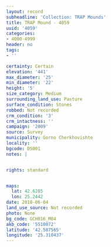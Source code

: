 ```yaml
---
layout: record
subheadline: 'Collection: TRAP Mounds'
title: TRAP Mound - 4059
uuid: '4059'
categories:
- 4000-4999
header: no
tags:
- ''

certainty: Certain
elevation: '441'
max_diameter: '25'
min_diameter: '22'
height: '5'
size_category: Medium
surrounding_land_use: Pasture
surface_condition: Stones
robbed: Not recorded
crm_condition: '3'
crm_intactness: ''
campaign: '2009'
source: Survey
municipality: Gorno Cherkhovishte
locality: ''
bgcode: DS001
notes: |


rights: standard


maps:
  lat: 42.6285
  lon: 25.2442
date: 2018-06-04
land_use_source: Not recorded
photo: None
bg_code: GCH016_М04
akb_code: '5510072'
latitude: '42.587565'
longitude: '25.310437'
---
```

